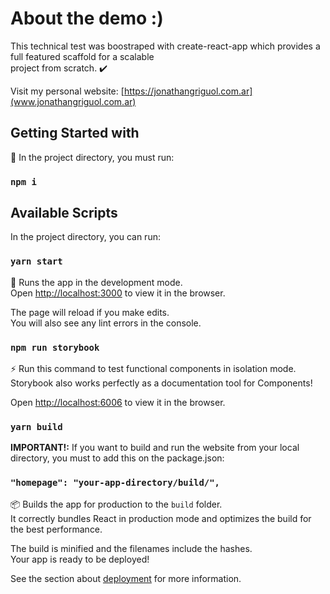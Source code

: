 # About the demo :)

This technical test was boostraped with create-react-app which provides a full featured scaffold for a scalable \
project from scratch. ✔️

Visit my personal website: [https://jonathangriguol.com.ar](www.jonathangriguol.com.ar)

## Getting Started with 
💯 In the project directory, you must run:

### `npm i`

## Available Scripts

In the project directory, you can run:

### `yarn start`

🏁 Runs the app in the development mode.\
Open [http://localhost:3000](http://localhost:3000) to view it in the browser.

The page will reload if you make edits.\
You will also see any lint errors in the console.

### `npm run storybook`

⚡ Run this command to test functional components in isolation mode. Storybook also works perfectly as a documentation tool for Components!

Open [http://localhost:6006](http://localhost:6006) to view it in the browser.

### `yarn build`

**IMPORTANT!:** If you want to build and run the website from your local directory, you must to add this on the package.json:

### `"homepage": "your-app-directory/build/",`

📦 Builds the app for production to the `build` folder.\
It correctly bundles React in production mode and optimizes the build for the best performance.

The build is minified and the filenames include the hashes.\
Your app is ready to be deployed!

See the section about [deployment](https://facebook.github.io/create-react-app/docs/deployment) for more information.
